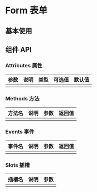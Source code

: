 
# Form 表单

## 基本使用

<preview path="../demos/form/form-1.vue" title="基本使用" description=" "></preview>

## 组件 API

### Attributes 属性

| 参数 | 说明 | 类型 | 可选值 | 默认值 |
|  ----  | ----  | ----  | ----  | ----  |
|  |  |  |  | |

### Methods 方法

| 方法名 | 说明 | 参数 | 返回值 |
|  ----  | ----  | ----  | ----  |
|  |  |  |  |

### Events 事件

| 事件名 | 说明 | 参数 | 返回值 |
|  ----  | ----  | ----  | ----  |
|  |  |  |  |

### Slots 插槽

| 插槽名 | 说明 | 参数 |
|  ----  | ----  | ----  |
|  |  |  |
